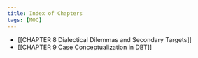 ```yaml
---
title: Index of Chapters
tags: [MOC]
---
```


- [[CHAPTER 8 Dialectical Dilemmas and Secondary Targets]]
- [[CHAPTER 9 Case Conceptualization in DBT]]